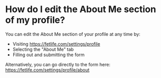 # How do I edit the About Me section of my profile?

You can edit the About Me section of your profile at any time by:

- Visiting https://fetlife.com/settings/profile
- Selecting the "About Me" tab
- Filling out and submitting the form

Alternatively, you can go directly to the form here: https://fetlife.com/settings/profile/about
